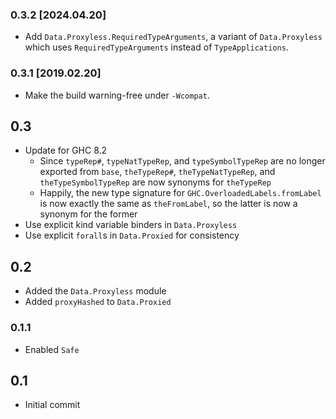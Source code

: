 ### 0.3.2 [2024.04.20]
* Add `Data.Proxyless.RequiredTypeArguments`, a variant of `Data.Proxyless`
  which uses `RequiredTypeArguments` instead of `TypeApplications`.

### 0.3.1 [2019.02.20]
* Make the build warning-free under `-Wcompat`.

## 0.3
* Update for GHC 8.2
  * Since `typeRep#`, `typeNatTypeRep`, and `typeSymbolTypeRep` are no longer
    exported from `base`, `theTypeRep#`, `theTypeNatTypeRep`, and
    `theTypeSymbolTypeRep` are now synonyms for `theTypeRep`
  * Happily, the new type signature for `GHC.OverloadedLabels.fromLabel` is now
    exactly the same as `theFromLabel`, so the latter is now a synonym for the
    former
* Use explicit kind variable binders in `Data.Proxyless`
* Use explicit `forall`s in `Data.Proxied` for consistency

## 0.2
* Added the `Data.Proxyless` module
* Added `proxyHashed` to `Data.Proxied`

### 0.1.1
* Enabled `Safe`

## 0.1
* Initial commit
